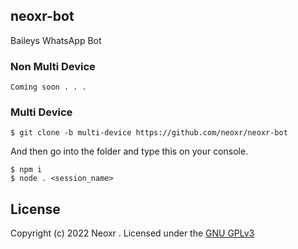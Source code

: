 ## neoxr-bot
Baileys WhatsApp Bot 

### Non Multi Device
```
Coming soon . . .
```

### Multi Device

```
$ git clone -b multi-device https://github.com/neoxr/neoxr-bot
```

And then go into the folder and type this on your console.
```
$ npm i
$ node . <session_name>
```

## License
Copyright (c) 2022 Neoxr . Licensed under the [GNU GPLv3](https://github.com/neoxr/neoxr-bot/blob/master/LICENSE)
